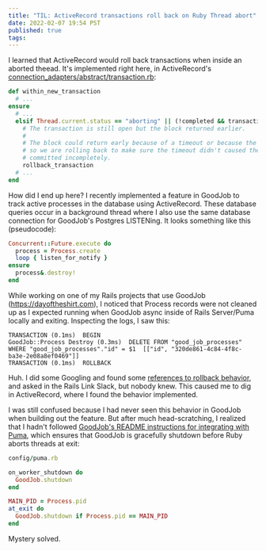 ```yaml
---
title: "TIL: ActiveRecord transactions roll back on Ruby Thread abort"
date: 2022-02-07 19:54 PST
published: true
tags:
---
```


I learned that ActiveRecord would roll back transactions when inside an aborted theead. It's implemented right here, in ActiveRecord's [connection_adapters/abstract/transaction.rb](https://github.com/rails/rails/blob/3f13828392a4aea81184fa873c47cb2e53d295e9/activerecord/lib/active_record/connection_adapters/abstract/transaction.rb#L336-L342):

```ruby
def within_new_transaction
  # ...
ensure
  # ...
  elsif Thread.current.status == "aborting" || (!completed && transaction.written)
    # The transaction is still open but the block returned earlier.
    #
    # The block could return early because of a timeout or because the thread is aborting,
    # so we are rolling back to make sure the timeout didn't caused the transaction to be
    # committed incompletely.
    rollback_transaction
  # ...
end
```

How did I end up here? I recently implemented a feature in GoodJob to track active processes in the database using ActiveRecord. These database queries occur in a background thread where I also use the same database connection for GoodJob's Postgres LISTENing. It looks something like this (pseudocode):

```ruby
Concurrent::Future.execute do
  process = Process.create
  loop { listen_for_notify }
ensure
  process&.destroy!
end
```

While working on one of my Rails projects that use GoodJob (https://dayoftheshirt.com), I noticed that Process records were not cleaned up as I expected running when GoodJob async inside of Rails Server/Puma locally and exiting. Inspecting the logs, I saw this:

```text
TRANSACTION (0.1ms)  BEGIN
GoodJob::Process Destroy (0.3ms)  DELETE FROM "good_job_processes" WHERE "good_job_processes"."id" = $1  [["id", "320de861-4c84-4f8c-ba3e-2e08a8ef0469"]]
TRANSACTION (0.1ms)  ROLLBACK
```

Huh. I did some Googling and found some [references to rollback behavior](https://github.com/rails/rails/pull/40704#discussion_r532007113), and asked in the Rails Link Slack, but nobody knew. This caused me to dig in ActiveRecord, where I found the behavior implemented.

I was still confused because I had never seen this behavior in GoodJob when building out the feature. But after much head-scratching, I realized that I hadn't followed [GoodJob's README instructions for integrating with Puma](https://github.com/bensheldon/good_job#execute-jobs-async--in-process), which ensures that GoodJob is gracefully shutdown before Ruby aborts threads at exit:

```ruby
config/puma.rb

on_worker_shutdown do
  GoodJob.shutdown
end

MAIN_PID = Process.pid
at_exit do
  GoodJob.shutdown if Process.pid == MAIN_PID
end
```

Mystery solved.
